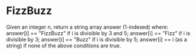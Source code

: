 # FizzBuzz

Given an integer n, return a string array answer (1-indexed) where:
answer[i] == "FizzBuzz" if i is divisible by 3 and 5;
answer[i] == "Fizz" if i is divisible by 3;
answer[i] == "Buzz" if i is divisible by 5;
answer[i] == i (as a string) if none of the above conditions are true.

